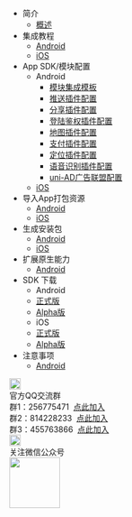 * 简介
	* [概述](/5PlusDocs/README.md)
* 集成教程
	* [Android](/5PlusDocs/usesdk/android.md)
	* [iOS](/5PlusDocs/usesdk/ios.md)
* App SDK/模块配置
	* Android
		* [模块集成模板](/5PlusDocs/usemodule/android.md)
		* [推送插件配置](/5PlusDocs/usemodule/androidModuleConfig/push.md)
		* [分享插件配置](/5PlusDocs/usemodule/androidModuleConfig/share.md)
		* [登陆鉴权插件配置](/5PlusDocs/usemodule/androidModuleConfig/oauth.md)
		* [地图插件配置](/5PlusDocs/usemodule/androidModuleConfig/map.md)
		* [支付插件配置](/5PlusDocs/usemodule/androidModuleConfig/pay.md)
		* [定位插件配置](/5PlusDocs/usemodule/androidModuleConfig/geolocation.md)
		* [语音识别插件配置](/5PlusDocs/usemodule/androidModuleConfig/speech.md)
		* [uni-AD广告联盟配置](/5PlusDocs/usemodule/androidModuleConfig/uniad.md)
	* [iOS](/5PlusDocs/usemodule/ios.md)
* 导入App打包资源
	* [Android](/5PlusDocs/importfeproject/android.md)
	* [iOS](/5PlusDocs/importfeproject/ios.md)
* 生成安装包
	* [Android](/5PlusDocs/package/android.md)
	* [iOS](/5PlusDocs/package/ios.md)
* 扩展原生能力
 	* [Android](/5PlusDocs/extends/android.md)
* SDK 下载
	* Android
	* [正式版](/5PlusDocs/download/android.md)
	* [Alpha版](/5PlusDocs/download/android-alpha.md)
    * iOS
    * [正式版](/5PlusDocs/download/ios.md)
    * [Alpha版](/5PlusDocs/download/ios-alpha.md)
* 注意事项
	* [Android](/5PlusDocs/FAQ/android.md)
<div class="contact-box">
	<div class="contact-item">
	  <img src="//img-cdn-qiniu.dcloud.net.cn/uniapp/doc/qq@2x.png" width="20" height="20"/>
	  <div class="contact-smg">
	     <div>官方QQ交流群</div>
	  <div>群1：256775471 &nbsp;<a target="_blank" href="//shang.qq.com/wpa/qunwpa?idkey=e9a0a98c947bf555cf61cae9c63263561b7424924e0dbb9acb6e8c7c02a8054e">点此加入</a></div>
	  <div>群2：814228233 &nbsp;<a target="_blank" href="//shang.qq.com/wpa/qunwpa?idkey=84e520e837b7343e9c3eaf2dc1f298efd88d8275a523a63be391ac11eefa6a77">点此加入</a></div>
	  <div>群3：455763866 &nbsp;<a target="_blank" href="//shang.qq.com/wpa/qunwpa?idkey=415e1f1f37db61d842027054917b5b4110b26908463e0689334ec9afacabf01c">点此加入</a></div>
	  </div>
	</div>
  <div class="contact-item">
  	<img src="//img-cdn-qiniu.dcloud.net.cn/uniapp/doc/weixin@2x.png" width="20" height="20"/>
  	<div class="contact-smg">
  		<div>关注微信公众号</div>
  		<img src="https://img-cdn-qiniu.dcloud.net.cn/uniapp/doc/weixin.jpg" width="90" height="90"/>
  	</div>
  </div>
</div>
